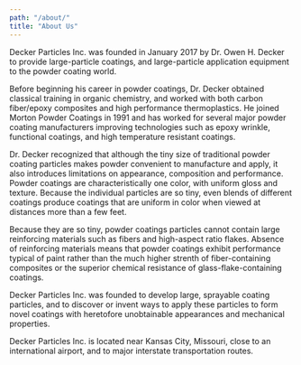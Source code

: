 ```yaml
---
path: "/about/"
title: "About Us"
---
```


Decker Particles Inc. was founded in January 2017 by Dr. Owen H. Decker to
provide large-particle coatings, and large-particle application equipment to the
powder coating world.

Before beginning his career in powder coatings, Dr. Decker obtained classical
training in organic chemistry, and worked with both carbon fiber/epoxy composites
and high performance thermoplastics. He joined Morton Powder Coatings in 1991
and has worked for several major powder coating manufacturers improving
technologies such as epoxy wrinkle, functional coatings, and high temperature
resistant coatings.

Dr. Decker recognized that although the tiny size of traditional powder coating
particles makes powder convenient to manufacture and apply, it also introduces
limitations on appearance, composition and performance.
Powder coatings are characteristically one color, with uniform gloss and texture.
Because the individual particles are so tiny, even blends of different coatings
produce coatings that are uniform in color when viewed at distances more than a
few feet.

Because they are so tiny, powder coatings particles cannot contain large
reinforcing materials such as fibers and high-aspect ratio flakes. Absence of
reinforcing materials means that powder coatings exhibit performance typical of
paint rather than the much higher strenth of fiber-containing composites or the
superior chemical resistance of glass-flake-containing coatings.

Decker Particles Inc. was founded to develop large, sprayable coating particles,
and to discover or invent ways to apply these particles to form novel coatings with
heretofore unobtainable appearances and mechanical properties.

Decker Particles Inc. is located near Kansas City, Missouri, close to an
international airport, and to major interstate transportation routes.
